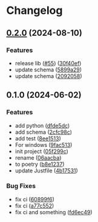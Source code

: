 # Changelog

## [0.2.0](https://github.com/halcyon-org/blllib/compare/v0.1.0...v0.2.0) (2024-08-10)


### Features

* release lib ([#55](https://github.com/halcyon-org/blllib/issues/55)) ([30f40ef](https://github.com/halcyon-org/blllib/commit/30f40ef371ce2718446658c294130a79ff788e8a))
* update schema ([5899a29](https://github.com/halcyon-org/blllib/commit/5899a293ae7eb85312fc57f85366fdf61a85cec1))
* update schema ([2092058](https://github.com/halcyon-org/blllib/commit/20920584c3f60c26ea242b93c7aa58def0e08ed4))

## 0.1.0 (2024-06-02)


### Features

* add python ([dfde5dc](https://github.com/halcyon-org/blllib/commit/dfde5dc9b571ef26927b84351da80532406d0f35))
* add schema ([2cfc98c](https://github.com/halcyon-org/blllib/commit/2cfc98c40f8f5fa5d1586c15cca01fb7b620c6cd))
* add test ([8ee1513](https://github.com/halcyon-org/blllib/commit/8ee1513aaa71e243e86cd6d59c1a8ef91ff33dbf))
* For windows ([9fac513](https://github.com/halcyon-org/blllib/commit/9fac5131fd6f7b2fa314276f2413b3d350f610ab))
* init project ([05f299c](https://github.com/halcyon-org/blllib/commit/05f299c0ca16e2872fee8d16a264926abb57cbaf))
* rename ([06aacba](https://github.com/halcyon-org/blllib/commit/06aacba37dee6c7c06eeef2f210485eec7a0dc9a))
* to poetry ([b8e1237](https://github.com/halcyon-org/blllib/commit/b8e1237fc22b50a8b8617fd220ba18c78d0c2acb))
* update Justfile ([4b17531](https://github.com/halcyon-org/blllib/commit/4b175317a68d86dd9f458f2f69e721e41a7d1523))


### Bug Fixes

* fix ci ([60899f6](https://github.com/halcyon-org/blllib/commit/60899f6f839bfe1e350b176cda0fd27998d719d0))
* fix ci ([a77c552](https://github.com/halcyon-org/blllib/commit/a77c55286f92dad42fb3ddc7e86f5497def9d228))
* fix ci and something ([fd6ec49](https://github.com/halcyon-org/blllib/commit/fd6ec49cef677e2e058a42f48d533596f9996be1))
